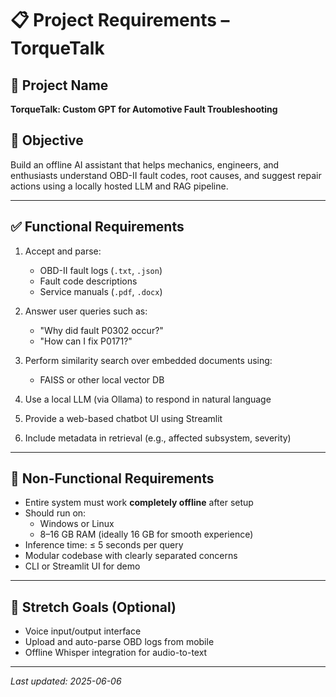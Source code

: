 # 📋 Project Requirements – TorqueTalk

## 🧠 Project Name
**TorqueTalk: Custom GPT for Automotive Fault Troubleshooting**

## 🚀 Objective
Build an offline AI assistant that helps mechanics, engineers, and enthusiasts understand OBD-II fault codes, root causes, and suggest repair actions using a locally hosted LLM and RAG pipeline.

---

## ✅ Functional Requirements

1. Accept and parse:
   - OBD-II fault logs (`.txt`, `.json`)
   - Fault code descriptions
   - Service manuals (`.pdf`, `.docx`)

2. Answer user queries such as:
   - "Why did fault P0302 occur?"
   - "How can I fix P0171?"

3. Perform similarity search over embedded documents using:
   - FAISS or other local vector DB

4. Use a local LLM (via Ollama) to respond in natural language

5. Provide a web-based chatbot UI using Streamlit

6. Include metadata in retrieval (e.g., affected subsystem, severity)

---

## 🚫 Non-Functional Requirements

- Entire system must work **completely offline** after setup
- Should run on:
  - Windows or Linux
  - 8–16 GB RAM (ideally 16 GB for smooth experience)
- Inference time: ≤ 5 seconds per query
- Modular codebase with clearly separated concerns
- CLI or Streamlit UI for demo

---

## 🎯 Stretch Goals (Optional)

- Voice input/output interface
- Upload and auto-parse OBD logs from mobile
- Offline Whisper integration for audio-to-text

---
<!-- YYYY-MM-DD -->
_Last updated: 2025-06-06_    
